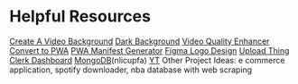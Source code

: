 # Helpful Resources

[Create A Video Background](https://www.youtube.com/watch?v=JcYMICpVTCA)
[Dark Background](https://www.youtube.com/watch?v=9sNQFJAb3Ss)
[Video Quality Enhancer](https://clideo.com/video-enhancer)
[Convert to PWA](https://www.youtube.com/watch?v=c-L5TCdyeIk)
[PWA Manifest Generator](https://www.simicart.com/manifest-generator.html/)
[Figma Logo Design](https://www.figma.com/file/jyiUanaME1fWyaR8el6EUV/Synqly?type=design&node-id=0-1&mode=design&t=YqpGNf8XIVtBrqUs-0)
[Upload Thing](https://uploadthing.com/dashboard/4uwisvotrk/files)
[Clerk Dashboard](https://dashboard.clerk.com/apps/app_2YTlBjVWiKloj6ktYZWmnQcPvoW/instances/ins_2YTlBlgPcjg9o168tIE6PjlI4sk)
[MongoDB](https://cloud.mongodb.com/v2/655d309cc91a815264a9d233#/overview)(nlicupfa)
[YT](https://www.youtube.com/watch?v=O5cmLDVTgAs&t=352s)
Other Project Ideas: e commerce application, spotify downloader, nba database with web scraping
